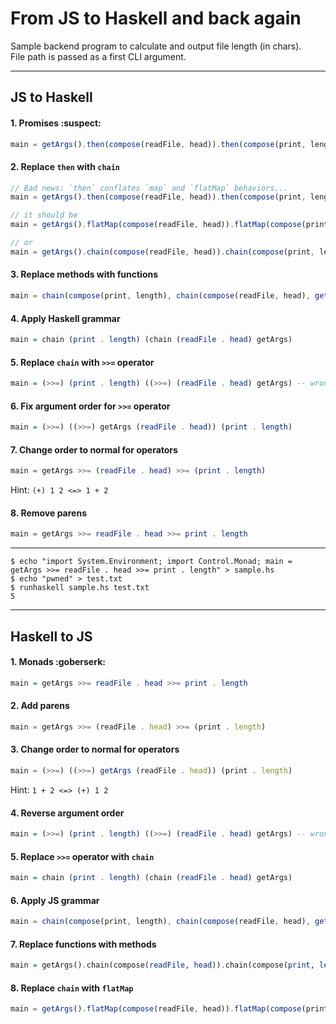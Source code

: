 # From JS to Haskell and back again

Sample backend program to calculate and output file length (in chars).<br/>
File path is passed as a first CLI argument.

---

## JS to Haskell

#### 1. Promises :suspect:
```js
main = getArgs().then(compose(readFile, head)).then(compose(print, length))
```

#### 2. Replace `then` with `chain`
```js
// Bad news: `then` conflates `map` and `flatMap` behaviors... 
main = getArgs().then(compose(readFile, head)).then(compose(print, length)) 

// it should be
main = getArgs().flatMap(compose(readFile, head)).flatMap(compose(print, length))

// or
main = getArgs().chain(compose(readFile, head)).chain(compose(print, length))
```

#### 3. Replace methods with functions
```js
main = chain(compose(print, length), chain(compose(readFile, head), getArgs()))
```

#### 4. Apply Haskell grammar
```hs
main = chain (print . length) (chain (readFile . head) getArgs)
```

#### 5. Replace `chain` with `>>=` operator
```hs
main = (>>=) (print . length) ((>>=) (readFile . head) getArgs) -- wrong argument order
```

#### 6. Fix argument order for `>>=` operator
```hs
main = (>>=) ((>>=) getArgs (readFile . head)) (print . length)
```

#### 7. Change order to normal for operators
```hs
main = getArgs >>= (readFile . head) >>= (print . length)
```

Hint: `(+) 1 2 <=> 1 + 2`

#### 8. Remove parens
```hs
main = getArgs >>= readFile . head >>= print . length
```

---

```
$ echo "import System.Environment; import Control.Monad; main = getArgs >>= readFile . head >>= print . length" > sample.hs
$ echo "pwned" > test.txt
$ runhaskell sample.hs test.txt
5
```

---

## Haskell to JS

#### 1. Monads :goberserk: 
```hs
main = getArgs >>= readFile . head >>= print . length
```

#### 2. Add parens
```js
main = getArgs >>= (readFile . head) >>= (print . length)
```

#### 3. Change order to normal for operators
```js
main = (>>=) ((>>=) getArgs (readFile . head)) (print . length)
```

Hint: `1 + 2 <=> (+) 1 2`

#### 4. Reverse argument order
```hs
main = (>>=) (print . length) ((>>=) (readFile . head) getArgs) -- wrong argument order
```

#### 5. Replace `>>=` operator with `chain` 
```hs
main = chain (print . length) (chain (readFile . head) getArgs) 
```

#### 6. Apply JS grammar
```js
main = chain(compose(print, length), chain(compose(readFile, head), getArgs())) 
```

#### 7. Replace functions with methods
```hs
main = getArgs().chain(compose(readFile, head)).chain(compose(print, length))
```

#### 8. Replace `chain` with `flatMap`
```js
main = getArgs().flatMap(compose(readFile, head)).flatMap(compose(print, length))
```
